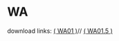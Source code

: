 # WA

download links: 
[( WA01 )](https://www.dropbox.com/s/nq7mqkesetu1s4i/WA01.osk?dl=0)//
[( WA01.5 )](https://www.dropbox.com/s/fzxdxfo6i5g8g96/WA01.5.osk?dl=0)
